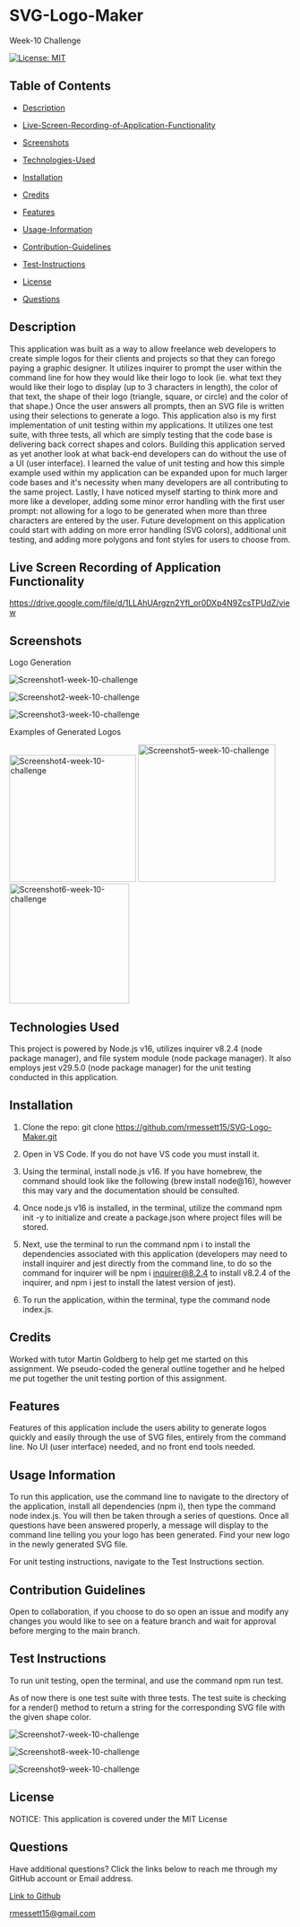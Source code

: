 # SVG-Logo-Maker
Week-10 Challenge

[![License: MIT](https://img.shields.io/badge/License-MIT-yellow.svg)](https://opensource.org/licenses/MIT)

## Table of Contents

 * [Description](#description)

 * [Live-Screen-Recording-of-Application-Functionality](#live-screen-recording-of-application-functionality)

 * [Screenshots](#screenshots)

 * [Technologies-Used](#technologies-used)

 * [Installation](#installation)

 * [Credits](#credits)

 * [Features](#features)

 * [Usage-Information](#usage-information)

 * [Contribution-Guidelines](#contribution-guidelines)

 * [Test-Instructions](#test-instructions)

 * [License](#license)

 * [Questions](#questions)

## Description

This application was built as a way to allow freelance web developers to create simple logos for their clients and projects so that they can forego paying a graphic designer. It utilizes inquirer to prompt the user within the command line for how they would like their logo to look (ie. what text they would like their logo to display (up to 3 characters in length), the color of that text, the shape of their logo (triangle, square, or circle) and the color of that shape.) Once the user answers all prompts, then an SVG file is written using their selections to generate a logo. This application also is my first implementation of unit testing within my applications. It utilizes one test suite, with three tests, all which are simply testing that the code base is delivering back correct shapes and colors. Building this application served as yet another look at what back-end developers can do without the use of a UI (user interface). I learned the value of unit testing and how this simple example used within my application can be expanded upon for much larger code bases and it's necessity when many developers are all contributing to the same project. Lastly, I have noticed myself starting to think more and more like a developer, adding some minor error handling with the first user prompt: not allowing for a logo to be generated when more than three characters are entered by the user. Future development on this application could start with adding on more error handling (SVG colors), additional unit testing, and adding more polygons and font styles for users to choose from.   

## Live Screen Recording of Application Functionality

https://drive.google.com/file/d/1LLAhUArgzn2YfI_or0DXp4N9ZcsTPUdZ/view

## Screenshots

Logo Generation

![Screenshot1-week-10-challenge](https://user-images.githubusercontent.com/120127903/232142589-86370721-ab54-4ff4-af4d-46a40fbb5d5f.png)

![Screenshot2-week-10-challenge](https://user-images.githubusercontent.com/120127903/232142612-728f43cb-174a-4370-9847-e3ebb10ee23b.png)

![Screenshot3-week-10-challenge](https://user-images.githubusercontent.com/120127903/232144018-62741d39-3e09-492c-be82-125e38f91521.png)

Examples of Generated Logos

<img width="226" alt="Screenshot4-week-10-challenge" src="https://user-images.githubusercontent.com/120127903/232142654-9a5a9937-e831-4838-86a1-4323c7b9cc39.png">

<img width="245" alt="Screenshot5-week-10-challenge" src="https://user-images.githubusercontent.com/120127903/232142705-29cd92d9-1c12-46ce-a81a-64893ac15a00.png">

<img width="214" alt="Screenshot6-week-10-challenge" src="https://user-images.githubusercontent.com/120127903/232142727-5c9ce441-1ca7-443a-bb5f-391b3f0003cf.png">

## Technologies Used

This project is powered by Node.js v16, utilizes inquirer v8.2.4 (node package manager), and file system module (node package manager). It also employs jest v29.5.0 (node package manager) for the unit testing conducted in this application. 

## Installation

1. Clone the repo:
   git clone https://github.com/rmessett15/SVG-Logo-Maker.git

2. Open in VS Code. If you do not have VS code you must install it.

3. Using the terminal, install node.js v16. If you have homebrew, the command should look like the following (brew install node@16), however this may vary and the documentation should be consulted.

4. Once node.js v16 is installed, in the terminal, utilize the command npm init -y to initialize and create a package.json where project files will be stored.

5. Next, use the terminal to run the command npm i to install the dependencies associated with this application (developers may need to install inquirer and jest directly from the command line, to do so the command for inquirer will be npm i inquirer@8.2.4 to install v8.2.4 of the inquirer, and npm i jest to install the latest version of jest).

6. To run the application, within the terminal, type the command node index.js.

## Credits

Worked with tutor Martin Goldberg to help get me started on this assignment. We pseudo-coded the general outline together and he helped me put together the unit testing portion of this assignment. 

## Features

Features of this application include the users ability to generate logos quickly and easily through the use of SVG files, entirely from the command line. No UI (user interface) needed, and no front end tools needed.  

## Usage Information

To run this application, use the command line to navigate to the directory of the application, install all dependencies (npm i), then type the command node index.js. You will then be taken through a series of questions. Once all questions have been answered properly, a message will display to the command line telling you your logo has been generated. Find your new logo in the newly generated SVG file.

For unit testing instructions, navigate to the Test Instructions section.

## Contribution Guidelines

Open to collaboration, if you choose to do so open an issue and modify any changes you would like to see on a feature branch and wait for approval before merging to the main branch.

## Test Instructions

To run unit testing, open the terminal, and use the command npm run test.

As of now there is one test suite with three tests. The test suite is checking for a render() method to return a string for the corresponding SVG file with the given shape color.

![Screenshot7-week-10-challenge](https://user-images.githubusercontent.com/120127903/232142736-a2ed7de2-b924-4536-9f51-e9c6cd5fb1db.png)

![Screenshot8-week-10-challenge](https://user-images.githubusercontent.com/120127903/232142745-dfe8aab8-4da0-4e8f-89b6-d153f2024825.png)

![Screenshot9-week-10-challenge](https://user-images.githubusercontent.com/120127903/232142780-b9158992-dced-4da8-be89-e828b81f6023.png)

## License

NOTICE: This application is covered under the MIT License

## Questions

Have additional questions? Click the links below to reach me through my GitHub account or Email address.

[Link to Github](https://github.com/rmessett15)

<a href="mailto:rmessett15@gmail.com">rmessett15@gmail.com</a>

